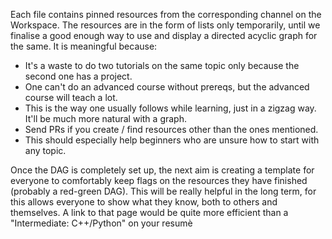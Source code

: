 Each file contains pinned resources from the corresponding channel on the Workspace.
The resources are in the form of lists only temporarily, until we finalise a good enough way to use and display a directed acyclic graph for the same. It is meaningful because:
* It's a waste to do two tutorials on the same topic only because the second one has a project.
* One can't do an advanced course without prereqs, but the advanced course will teach a lot.
* This is the way one usually follows while learning, just in a zigzag way. It'll be much more natural with a graph.
* Send PRs if you create / find resources other than the ones mentioned.
* This should especially help beginners who are unsure how to start with any topic.

Once the DAG is completely set up, the next aim is creating a template for everyone to comfortably keep flags on the resources they have finished (probably a red-green DAG). This will be really helpful in the long term, for this allows everyone to show what they know, both to others and themselves. A link to that page would be quite more efficient than a "Intermediate: C++/Python" on your resumè


